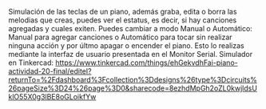 Simulación de las teclas de un piano, además graba, edita o borra las melodias que creas, puedes ver el estatus, es decir, si hay canciones agregadas y cuales exiten. Puedes cambiar a modo Manual o Automático:
Manual para agregar canciones o Automático para tocar sin realizar ninguna acción y por últmo apagar o encender el piano. Esto lo realizas mediante la interfaz de usuario presentada en el Monitor Serial.
Simulador en Tinkercad: https://www.tinkercad.com/things/ehGekvdhFai-piano-actividad-20-final/editel?returnTo=%2Fdashboard%3Fcollection%3Ddesigns%26type%3Dcircuits%26pageSize%3D24%26page%3D0&sharecode=8ezhdMpGh2oZL0kwjldsUklO55X0g3lBE8oGLoikfYw
